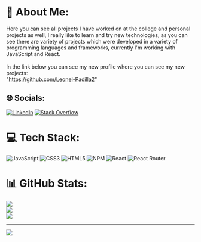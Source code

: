 # 💫 About Me:
Here you can see all projects I have worked on at the college and personal projects as well, I really like to learn and try new technologies, as you can see there are variety of projects which were developed in a variety of programming languages and frameworks, currently I'm working with JavaScript and React.<br><br>In the link below you can see my new profile where you can see my new projects: <br> "https://github.com/Leonel-Padilla2" <br>


## 🌐 Socials:
[![LinkedIn](https://img.shields.io/badge/LinkedIn-%230077B5.svg?logo=linkedin&logoColor=white)](https://linkedin.com/in/axcel-leonel-sánchez-padilla) [![Stack Overflow](https://img.shields.io/badge/-Stackoverflow-FE7A16?logo=stack-overflow&logoColor=white)](https://stackoverflow.com/users/20295542) 

# 💻 Tech Stack:
![JavaScript](https://img.shields.io/badge/javascript-%23323330.svg?style=for-the-badge&logo=javascript&logoColor=%23F7DF1E) ![CSS3](https://img.shields.io/badge/css3-%231572B6.svg?style=for-the-badge&logo=css3&logoColor=white) ![HTML5](https://img.shields.io/badge/html5-%23E34F26.svg?style=for-the-badge&logo=html5&logoColor=white) ![NPM](https://img.shields.io/badge/NPM-%23000000.svg?style=for-the-badge&logo=npm&logoColor=white) ![React](https://img.shields.io/badge/react-%2320232a.svg?style=for-the-badge&logo=react&logoColor=%2361DAFB) ![React Router](https://img.shields.io/badge/React_Router-CA4245?style=for-the-badge&logo=react-router&logoColor=white)
# 📊 GitHub Stats:
![](https://github-readme-stats.vercel.app/api?username=Leonel-Padilla&theme=dark&hide_border=false&include_all_commits=true&count_private=true)<br/>
![](https://github-readme-streak-stats.herokuapp.com/?user=Leonel-Padilla&theme=dark&hide_border=false)<br/>
![](https://github-readme-stats.vercel.app/api/top-langs/?username=Leonel-Padilla&theme=dark&hide_border=false&include_all_commits=true&count_private=true&layout=compact)

---
[![](https://visitcount.itsvg.in/api?id=Leonel-Padilla&icon=0&color=6)](https://visitcount.itsvg.in)
